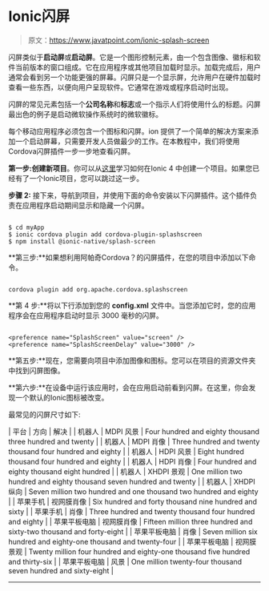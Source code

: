 # Ionic闪屏

> 原文：<https://www.javatpoint.com/ionic-splash-screen>

闪屏类似于**启动屏**或**启动屏**。它是一个图形控制元素，由一个包含图像、徽标和软件当前版本的窗口组成。它在应用程序或其他项目加载时显示。加载完成后，用户通常会看到另一个功能更强的屏幕。闪屏只是一个显示屏，允许用户在硬件加载时查看一些东西，以便向用户呈现软件。它通常在游戏或程序启动时出现。

闪屏的常见元素包括一个**公司名称**和**标志**或一个指示人们将使用什么的标题。闪屏最出色的例子是启动微软操作系统时的微软徽标。

每个移动应用程序必须包含一个图标和闪屏。ion 提供了一个简单的解决方案来添加一个启动屏幕，只需要开发人员做最少的工作。在本教程中，我们将使用Cordova闪屏插件一步一步地查看闪屏。

**第一步:**创建**新项目**。你可以从[这里](ionic-installation)学习如何在Ionic 4 中创建一个项目。如果您已经有了一个Ionic项目，您可以跳过这一步。

**步骤 2:** 接下来，导航到项目，并使用下面的命令安装以下闪屏插件。这个插件负责在应用程序启动期间显示和隐藏一个闪屏。

```

$ cd myApp
$ ionic cordova plugin add cordova-plugin-splashscreen
$ npm install @ionic-native/splash-screen

```

**第三步:**如果想利用阿帕奇Cordova？的闪屏插件，在您的项目中添加以下命令。

```

cordova plugin add org.apache.cordova.splashscreen

```

**第 4 步:**将以下行添加到您的 **config.xml** 文件中。当您添加它时，您的应用程序会在应用程序启动时显示 3000 毫秒的闪屏。

```

<preference name="SplashScreen" value="screen" />
<preference name="SplashScreenDelay" value="3000" />

```

**第五步:**现在，您需要向项目中添加图像和图标。您可以在项目的资源文件夹中找到闪屏图像。

**第六步:**在设备中运行该应用时，会在应用启动前看到闪屏。在这里，你会发现一个默认的Ionic图标被改变。

最常见的闪屏尺寸如下:

| 平台 | 方向 | 解决 |
| 机器人 | MDPI 风景 | Four hundred and eighty thousand three hundred and twenty |
| 机器人 | MDPI 肖像 | Three hundred and twenty thousand four hundred and eighty |
| 机器人 | HDPI 风景 | Eight hundred thousand four hundred and eighty |
| 机器人 | HDPI 肖像 | Four hundred and eighty thousand eight hundred |
| 机器人 | XHDPI 景观 | One million two hundred and eighty thousand seven hundred and twenty |
| 机器人 | XHDPI 纵向 | Seven million two hundred and one thousand two hundred and eighty |
| 苹果手机 | 视网膜肖像 | Six hundred and forty thousand nine hundred and sixty |
| 苹果手机 | 肖像 | Three hundred and twenty thousand four hundred and eighty |
| 苹果平板电脑 | 视网膜肖像 | Fifteen million three hundred and sixty-two thousand and forty-eight |
| 苹果平板电脑 | 肖像 | Seven million six hundred and eighty-one thousand and twenty-four |
| 苹果平板电脑 | 视网膜景观 | Twenty million four hundred and eighty-one thousand five hundred and thirty-six |
| 苹果平板电脑 | 风景 | One million twenty-four thousand seven hundred and sixty-eight |

* * *